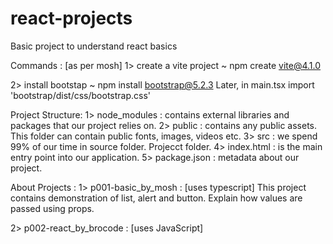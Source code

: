 # react-projects

Basic project to understand react basics

Commands :
[as per mosh]
1> create a vite project
~ npm create vite@4.1.0

2> install bootstap
~ npm install bootstrap@5.2.3
Later, in main.tsx import 'bootstrap/dist/css/bootstrap.css'

Project Structure:
1> node_modules : contains external libraries and packages that our project relies on.
2> public : contains any public assets. This folder can contain public fonts, images, videos etc.
3> src : we spend 99% of our time in source folder. Projecct folder.
4> index.html : is the main entry point into our application.
5> package.json : metadata about our project.

About Projects :
1> p001-basic_by_mosh : [uses typescript]
This project contains demonstration of list, alert and button. Explain how values are passed using props.

2> p002-react_by_brocode : [uses JavaScript]

